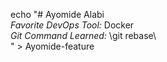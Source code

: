 echo "# Ayomide Alabi  
*Favorite DevOps Tool:* Docker  
*Git Command Learned:* \git rebase\  
" > Ayomide-feature


